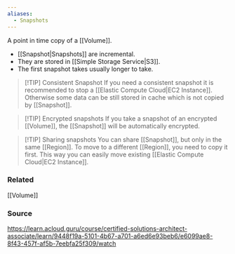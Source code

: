 ```yaml
---
aliases:
  - Snapshots
---
```

A point in time copy of a [[Volume]].
* [[Snapshot|Snapshots]] are incremental.
* They are stored in [[Simple Storage Service|S3]].
* The first snapshot takes usually longer to take.
> [!TIP] Consistent Snapshot
> If you need a consistent snapshot it is recommended to stop a [[Elastic Compute Cloud|EC2 Instance]]. Otherwise some data can be still stored in cache which is not copied by [[Snapshot]].

> [!TIP] Encrypted snapshots
> If you take a snapshot of an encrypted [[Volume]], the [[Snapshot]] will be automatically encrypted.

> [!TIP] Sharing snapshots
> You can share [[Snapshot]], but only in the same [[Region]]. To move to a different [[Region]], you need to copy it first. This way you can easily move existing [[Elastic Compute Cloud|EC2 Instance]].
### Related
[[Volume]]
### Source
https://learn.acloud.guru/course/certified-solutions-architect-associate/learn/9448f19a-5101-4b67-a701-a6ed6e93beb6/e6099ae8-8f43-457f-af5b-7eebfa25f309/watch